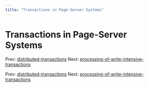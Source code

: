 ```yaml
---
title: "Transactions in Page-Server Systems"
---
```


# Transactions in Page-Server Systems

Prev: [distributed-transactions](distributed-transactions.md)
Next: [processing-of-write-intensive-transactions](processing-of-write-intensive-transactions.md)

Prev: [distributed-transactions](distributed-transactions.md)
Next: [processing-of-write-intensive-transactions](processing-of-write-intensive-transactions.md)
